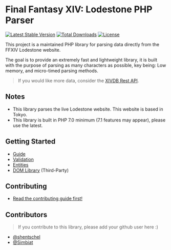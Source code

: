 # Final Fantasy XIV: Lodestone PHP Parser

[![Latest Stable Version](https://poser.pugx.org/viion/lodestone-php/v/stable)](https://packagist.org/packages/viion/lodestone-php)
[![Total Downloads](https://poser.pugx.org/viion/lodestone-php/downloads)](https://packagist.org/packages/viion/lodestone-php)
[![License](https://poser.pugx.org/viion/lodestone-php/license)](https://packagist.org/packages/viion/lodestone-php)

This project is a maintained PHP library for parsing data directly from the FFXIV Lodestone website.

The goal is to provide an extremely fast and lightweight library, it is built with the purpose of parsing as many characters as possible, key being: Low memory, and micro-timed parsing methods.

> If you would like more data, consider the [XIVDB Rest API](https://github.com/xivdb/api).

## Notes

- This library parses the live Lodestone website. This website is based in Tokyo.
- This library is built in PHP 7.0 minimum (7.1 features may appear), please use the latest.

## Getting Started

- [Guide](docs/GUIDE.md)
- [Validation](docs/VALIDATION.md)
- [Entities](docs/GUIDE.md)
- [DOM Library](docs/DOM.md) (Third-Party)

## Contributing

- [Read the contributing guide first!](CONTRIBUTING.md)


## Contributors

> If you contribute to this library, please add your github user here :)

- [@shentschel](https://github.com/shentschel)
- [@Simbiat](https://github.com/Simbiat)

